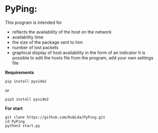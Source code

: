 # PyPing:

This program is intended for
- reflects the availability of the host on the network
- availability time
- the size of the package sent to him
- number of lost packets
- graphical display of host availability in the form of an indicator
It is possible to edit the hosts file from the program, add your own settings file

**Requirements**
```
pip install pyside2
```
or
```
pip3 install pyside2
```
**For start**
```
git clone https://github.com/KubLda/PyPing.git
cd PyPing
python3 start.py
```

